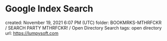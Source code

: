 # Google Index Search

created: November 19, 2021 6:07 PM (UTC)
folder: BOOKMRKS-MTHRFCKR / SEARCH PARTY MTHRFCKR! / Open Directory Search
tags: open directory
url: https://lumpysoft.com